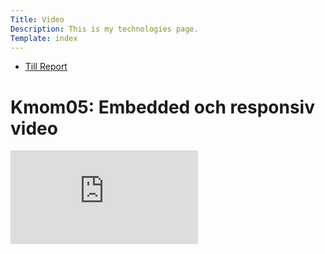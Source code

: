 ```yaml
---
Title: Video
Description: This is my technologies page.
Template: index
---
```


* [Till Report](%base_url%?report/index)

Kmom05: Embedded och responsiv video
============

<div class="embed-container">
    <iframe title="video" src="https://www.youtube.com/embed/qcDTUeBCC6g" frameborder="0" allowfullscreen></iframe>
</div>
